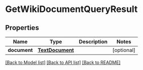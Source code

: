 # GetWikiDocumentQueryResult

## Properties
Name | Type | Description | Notes
------------ | ------------- | ------------- | -------------
**document** | [**TextDocument**](TextDocument.md) |  | [optional] 

[[Back to Model list]](../README.md#documentation-for-models) [[Back to API list]](../README.md#documentation-for-api-endpoints) [[Back to README]](../README.md)



